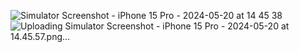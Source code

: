 ![Simulator Screenshot - iPhone 15 Pro - 2024-05-20 at 14 45 38](https://github.com/raneemashraf/WeatherSwiftUi/assets/56923695/1111eec7-1948-4fca-b92c-f7f2e46432f9)
![Uploading Simulator Screenshot - iPhone 15 Pro - 2024-05-20 at 14.45.57.png…]()
